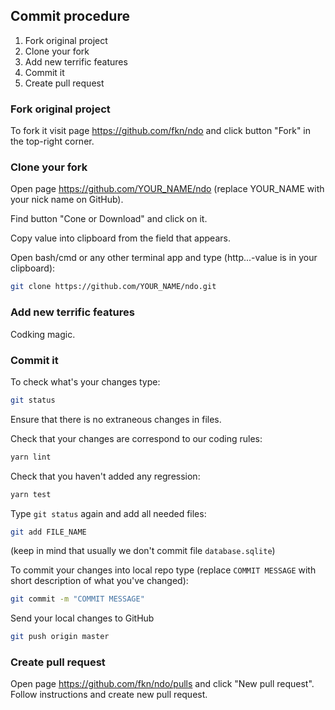## Commit procedure

1.  Fork original project
2.  Clone your fork
3.  Add new terrific features
4.  Commit it
5.  Create pull request

### Fork original project

To fork it visit page https://github.com/fkn/ndo and click button "Fork" in the top-right corner.

### Clone your fork

Open page https://github.com/YOUR_NAME/ndo (replace YOUR_NAME with your nick name on GitHub).

Find button "Cone or Download" and click on it.

Copy value into clipboard from the field that appears.

Open bash/cmd or any other terminal app and type (http...-value is in your clipboard):

```bash
git clone https://github.com/YOUR_NAME/ndo.git
```

### Add new terrific features

Codking magic.

### Commit it

To check what's your changes type:

```bash
git status
```

Ensure that there is no extraneous changes in files.

Check that your changes are correspond to our coding rules:

```bash
yarn lint
```

Check that you haven't added any regression:

```bash
yarn test
```

Type `git status` again and add all needed files:

```bash
git add FILE_NAME
```

(keep in mind that usually we don't commit file `database.sqlite`)

To commit your changes into local repo type (replace `COMMIT MESSAGE` with short description of what you've changed):

```bash
git commit -m "COMMIT MESSAGE"
```

Send your local changes to GitHub

```bash
git push origin master
```

### Create pull request

Open page https://github.com/fkn/ndo/pulls and click "New pull request". Follow instructions and create new pull request.
